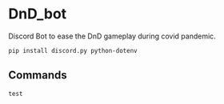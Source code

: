 # DnD_bot
Discord Bot to ease the DnD gameplay during covid pandemic.


```
pip install discord.py python-dotenv
```


## Commands
```
test
```

